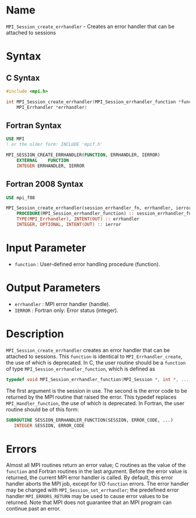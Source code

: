 # Name

`MPI_Session_create_errhandler` - Creates an error handler that can be
attached to sessions

# Syntax

## C Syntax

```c
#include <mpi.h>

int MPI_Session_create_errhandler(MPI_Session_errhandler_function *function,
	MPI_Errhandler *errhandler)
```

## Fortran Syntax

```fortran
USE MPI
! or the older form: INCLUDE 'mpif.h'

MPI_SESSION_CREATE_ERRHANDLER(FUNCTION, ERRHANDLER, IERROR)
    EXTERNAL	FUNCTION
    INTEGER	ERRHANDLER, IERROR
```

## Fortran 2008 Syntax

```fortran
USE mpi_f08

MPI_Session_create_errhandler(session_errhandler_fn, errhandler, ierror)
    PROCEDURE(MPI_Session_errhandler_function) :: session_errhandler_fn
    TYPE(MPI_Errhandler), INTENT(OUT) :: errhandler
    INTEGER, OPTIONAL, INTENT(OUT) :: ierror
```

# Input Parameter

* `function` : User-defined error handling procedure (function).

# Output Parameters

* `errhandler` : MPI error handler (handle).
* `IERROR` : Fortran only: Error status (integer).

# Description

`MPI_Session_create_errhandler` creates an error handler that can be attached
to sessions. This `function` is identical to `MPI_Errhandler_create`,
the use of which is deprecated.
In C, the user routine should be a `function` of type
`MPI_Session_errhandler_function`, which is defined as
```c
typedef void MPI_Session_errhandler_function(MPI_Session *, int *, ...);
```
The first argument is the session in use. The second is the error
code to be returned by the MPI routine that raised the error. This
typedef replaces `MPI_Handler_function`, the use of which is deprecated.
In Fortran, the user routine should be of this form:
```fortran
SUBROUTINE SESSION_ERRHANDLER_FUNCTION(SESSION, ERROR_CODE, ...)
   INTEGER SESSION, ERROR_CODE
```

# Errors

Almost all MPI routines return an error value; C routines as the value
of the `function` and Fortran routines in the last argument.
Before the error value is returned, the current MPI error handler is
called. By default, this error handler aborts the MPI job, except for
I/O `function` errors. The error handler may be changed with
`MPI_Session_set_errhandler`; the predefined error handler `MPI_ERRORS_RETURN`
may be used to cause error values to be returned. Note that MPI does not
guarantee that an MPI program can continue past an error.
